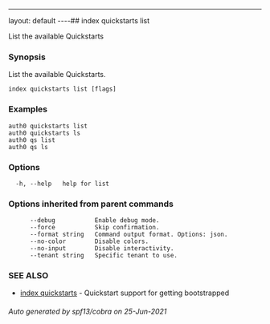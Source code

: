 ---
layout: default
----## index quickstarts list

List the available Quickstarts

### Synopsis

List the available Quickstarts.

```
index quickstarts list [flags]
```

### Examples

```
auth0 quickstarts list
auth0 quickstarts ls
auth0 qs list
auth0 qs ls
```

### Options

```
  -h, --help   help for list
```

### Options inherited from parent commands

```
      --debug           Enable debug mode.
      --force           Skip confirmation.
      --format string   Command output format. Options: json.
      --no-color        Disable colors.
      --no-input        Disable interactivity.
      --tenant string   Specific tenant to use.
```

### SEE ALSO

* [index quickstarts](index_quickstarts.md)	 - Quickstart support for getting bootstrapped

###### Auto generated by spf13/cobra on 25-Jun-2021
